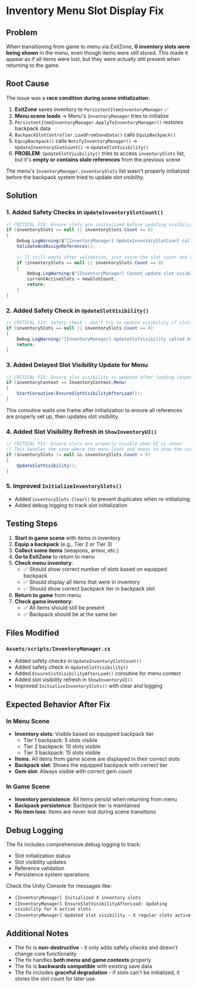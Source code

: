 # Inventory Menu Slot Display Fix

## Problem
When transitioning from game to menu via ExitZone, **0 inventory slots were being shown** in the menu, even though items were still stored. This made it appear as if all items were lost, but they were actually still present when returning to the game.

## Root Cause
The issue was a **race condition during scene initialization**:

1. **ExitZone** saves inventory to `PersistentItemInventoryManager` ✅
2. **Menu scene loads** → Menu's `InventoryManager` tries to initialize
3. `PersistentItemInventoryManager.ApplyToInventoryManager()` restores backpack data
4. `BackpackSlotController.LoadFromSaveData()` calls `EquipBackpack()`
5. `EquipBackpack()` calls `NotifyInventoryManager()` → `UpdateInventorySlotCount()` → `UpdateSlotVisibility()`
6. **PROBLEM**: `UpdateSlotVisibility()` tries to access `inventorySlots` list, but it's **empty or contains stale references** from the previous scene

The menu's `InventoryManager.inventorySlots` list wasn't properly initialized before the backpack system tried to update slot visibility.

## Solution

### 1. Added Safety Checks in `UpdateInventorySlotCount()`
```csharp
// CRITICAL FIX: Ensure slots are initialized before updating visibility
if (inventorySlots == null || inventorySlots.Count == 0)
{
    Debug.LogWarning($"[InventoryManager] UpdateInventorySlotCount called but inventorySlots is empty - re-initializing slots");
    ValidateAndAssignReferences();
    
    // If still empty after validation, just store the slot count and return
    if (inventorySlots == null || inventorySlots.Count == 0)
    {
        Debug.LogWarning($"[InventoryManager] Cannot update slot visibility - no slots found. Storing slot count {newSlotCount} for later.");
        currentActiveSlots = newSlotCount;
        return;
    }
}
```

### 2. Added Safety Check in `UpdateSlotVisibility()`
```csharp
// CRITICAL FIX: Safety check - don't try to update visibility if slots aren't initialized
if (inventorySlots == null || inventorySlots.Count == 0)
{
    Debug.LogWarning("[InventoryManager] UpdateSlotVisibility called but inventorySlots is empty - skipping");
    return;
}
```

### 3. Added Delayed Slot Visibility Update for Menu
```csharp
// CRITICAL FIX: Ensure slot visibility is updated after loading (especially important for menu scene)
if (inventoryContext == InventoryContext.Menu)
{
    StartCoroutine(EnsureSlotVisibilityAfterLoad());
}
```

This coroutine waits one frame after initialization to ensure all references are properly set up, then updates slot visibility.

### 4. Added Slot Visibility Refresh in `ShowInventoryUI()`
```csharp
// CRITICAL FIX: Ensure slots are properly visible when UI is shown
// This handles the case where the menu loads and needs to show the correct number of slots
if (inventorySlots != null && inventorySlots.Count > 0)
{
    UpdateSlotVisibility();
}
```

### 5. Improved `InitializeInventorySlots()`
- Added `inventorySlots.Clear()` to prevent duplicates when re-initializing
- Added debug logging to track slot initialization

## Testing Steps

1. **Start in game scene** with items in inventory
2. **Equip a backpack** (e.g., Tier 2 or Tier 3)
3. **Collect some items** (weapons, armor, etc.)
4. **Go to ExitZone** to return to menu
5. **Check menu inventory**:
   - ✅ Should show correct number of slots based on equipped backpack
   - ✅ Should display all items that were in inventory
   - ✅ Should show correct backpack tier in backpack slot
6. **Return to game** from menu
7. **Check game inventory**:
   - ✅ All items should still be present
   - ✅ Backpack should be at the same tier

## Files Modified

### `Assets/scripts/InventoryManager.cs`
- Added safety checks in `UpdateInventorySlotCount()`
- Added safety check in `UpdateSlotVisibility()`
- Added `EnsureSlotVisibilityAfterLoad()` coroutine for menu context
- Added slot visibility refresh in `ShowInventoryUI()`
- Improved `InitializeInventorySlots()` with clear and logging

## Expected Behavior After Fix

### In Menu Scene
- **Inventory slots**: Visible based on equipped backpack tier
  - Tier 1 backpack: 5 slots visible
  - Tier 2 backpack: 10 slots visible
  - Tier 3 backpack: 15 slots visible
- **Items**: All items from game scene are displayed in their correct slots
- **Backpack slot**: Shows the equipped backpack with correct tier
- **Gem slot**: Always visible with correct gem count

### In Game Scene
- **Inventory persistence**: All items persist when returning from menu
- **Backpack persistence**: Backpack tier is maintained
- **No item loss**: Items are never lost during scene transitions

## Debug Logging
The fix includes comprehensive debug logging to track:
- Slot initialization status
- Slot visibility updates
- Reference validation
- Persistence system operations

Check the Unity Console for messages like:
- `[InventoryManager] Initialized X inventory slots`
- `[InventoryManager] EnsureSlotVisibilityAfterLoad: Updating visibility for X active slots`
- `[InventoryManager] Updated slot visibility - X regular slots active`

## Additional Notes

- The fix is **non-destructive** - it only adds safety checks and doesn't change core functionality
- The fix handles **both menu and game contexts** properly
- The fix is **backwards compatible** with existing save data
- The fix includes **graceful degradation** - if slots can't be initialized, it stores the slot count for later use

